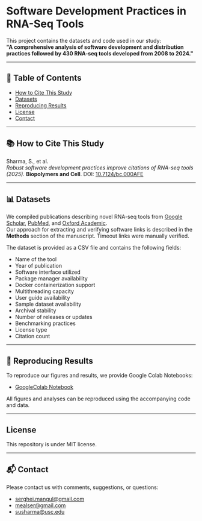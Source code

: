 # Software Development Practices in RNA-Seq Tools

This project contains the datasets and code used in our study:  
**"A comprehensive analysis of software development and distribution practices followed by 430 RNA-seq tools developed from 2008 to 2024."**

---

## 📑 Table of Contents
- [How to Cite This Study](#-how-to-cite-this-study)
- [Datasets](#-datasets)
- [Reproducing Results](#-reproducing-results)
- [License](#license)
- [Contact](#-contact)

---

## 📚 How to Cite This Study

Sharma, S., et al.  
*Robust software development practices improve citations of RNA-seq tools (2025).* **Biopolymers and Cell**. DOI: [10.7124/bc.000AFE](http://dx.doi.org/10.7124/bc.000AFE)

---

## 📊 Datasets

We compiled publications describing novel RNA-seq tools from [Google Scholar](https://scholar.google.com), [PubMed](https://pubmed.ncbi.nlm.nih.gov), and [Oxford Academic](https://academic.oup.com).  
Our approach for extracting and verifying software links is described in the **Methods** section of the manuscript. Timeout links were manually verified.

The dataset is provided as a CSV file and contains the following fields:
- Name of the tool  
- Year of publication  
- Software interface utilized  
- Package manager availability  
- Docker containerization support  
- Multithreading capacity  
- User guide availability  
- Sample dataset availability  
- Archival stability  
- Number of releases or updates  
- Benchmarking practices  
- License type  
- Citation count  

---

## 🧪 Reproducing Results

To reproduce our figures and results, we provide Google Colab Notebooks:

- [GoogleColab Notebook](https://github.com/Mangul-Lab-USC/RNA-seq/blob/master/notebook/RNA_Seq_Project.ipynb)

All figures and analyses can be reproduced using the accompanying code and data.

---

## License
This repository is under MIT license. 

---

## 📬 Contact

Please contact us with comments, suggestions, or questions:

- serghei.mangul@gmail.com    
- mealser@gmail.com  
- susharma@usc.edu
